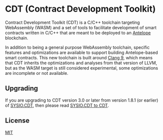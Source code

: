 # CDT (Contract Development Toolkit)

Contract Development Toolkit (CDT) is a C/C++ toolchain targeting WebAssembly (WASM) and a set of tools to facilitate development of smart contracts written in C/C++ that are meant to be deployed to an [Antelope](https://github.com/AntelopeIO/) blockchain.

In addition to being a general purpose WebAssembly toolchain, specific features and optimizations are available to support building Antelope-based smart contracts. This new toolchain is built around [Clang 9](https://github.com/AntelopeIO/cdt-llvm), which means that CDT inherits the optimizations and analyses from that version of LLVM, but as the WASM target is still considered experimental, some optimizations are incomplete or not available.

## Upgrading

If you are upgrading to CDT version 3.0 or later from version 1.8.1 (or earlier) of [SYSIO.CDT](https://github.com/SYSIO/sysio.cdt), then please read [SYSIO.CDT to CDT](./04_upgrading/sysio.cdt-to-cdt.md).

## License

[MIT](https://github.com/AntelopeIO/cdt/blob/main/LICENSE)
